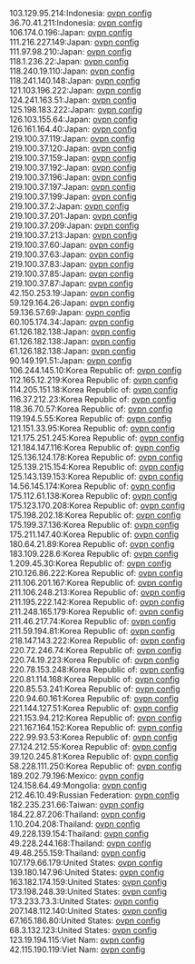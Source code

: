 103.129.95.214:Indonesia: [ovpn config](vpn/103_129_95_214.ovpn)  
36.70.41.211:Indonesia: [ovpn config](vpn/36_70_41_211.ovpn)  
106.174.0.196:Japan: [ovpn config](vpn/106_174_0_196.ovpn)  
111.216.227.149:Japan: [ovpn config](vpn/111_216_227_149.ovpn)  
111.97.98.210:Japan: [ovpn config](vpn/111_97_98_210.ovpn)  
118.1.236.22:Japan: [ovpn config](vpn/118_1_236_22.ovpn)  
118.240.19.110:Japan: [ovpn config](vpn/118_240_19_110.ovpn)  
118.241.140.148:Japan: [ovpn config](vpn/118_241_140_148.ovpn)  
121.103.196.222:Japan: [ovpn config](vpn/121_103_196_222.ovpn)  
124.241.163.51:Japan: [ovpn config](vpn/124_241_163_51.ovpn)  
125.198.183.222:Japan: [ovpn config](vpn/125_198_183_222.ovpn)  
126.103.155.64:Japan: [ovpn config](vpn/126_103_155_64.ovpn)  
126.161.164.40:Japan: [ovpn config](vpn/126_161_164_40.ovpn)  
219.100.37.119:Japan: [ovpn config](vpn/219_100_37_119.ovpn)  
219.100.37.120:Japan: [ovpn config](vpn/219_100_37_120.ovpn)  
219.100.37.159:Japan: [ovpn config](vpn/219_100_37_159.ovpn)  
219.100.37.192:Japan: [ovpn config](vpn/219_100_37_192.ovpn)  
219.100.37.196:Japan: [ovpn config](vpn/219_100_37_196.ovpn)  
219.100.37.197:Japan: [ovpn config](vpn/219_100_37_197.ovpn)  
219.100.37.199:Japan: [ovpn config](vpn/219_100_37_199.ovpn)  
219.100.37.2:Japan: [ovpn config](vpn/219_100_37_2.ovpn)  
219.100.37.201:Japan: [ovpn config](vpn/219_100_37_201.ovpn)  
219.100.37.209:Japan: [ovpn config](vpn/219_100_37_209.ovpn)  
219.100.37.213:Japan: [ovpn config](vpn/219_100_37_213.ovpn)  
219.100.37.60:Japan: [ovpn config](vpn/219_100_37_60.ovpn)  
219.100.37.63:Japan: [ovpn config](vpn/219_100_37_63.ovpn)  
219.100.37.83:Japan: [ovpn config](vpn/219_100_37_83.ovpn)  
219.100.37.85:Japan: [ovpn config](vpn/219_100_37_85.ovpn)  
219.100.37.87:Japan: [ovpn config](vpn/219_100_37_87.ovpn)  
42.150.253.19:Japan: [ovpn config](vpn/42_150_253_19.ovpn)  
59.129.164.26:Japan: [ovpn config](vpn/59_129_164_26.ovpn)  
59.136.57.69:Japan: [ovpn config](vpn/59_136_57_69.ovpn)  
60.105.174.34:Japan: [ovpn config](vpn/60_105_174_34.ovpn)  
61.126.182.138:Japan: [ovpn config](vpn/61_126_182_138.ovpn)  
61.126.182.138:Japan: [ovpn config](vpn/61_126_182_138.ovpn)  
61.126.182.138:Japan: [ovpn config](vpn/61_126_182_138.ovpn)  
90.149.191.51:Japan: [ovpn config](vpn/90_149_191_51.ovpn)  
106.244.145.10:Korea Republic of: [ovpn config](vpn/106_244_145_10.ovpn)  
112.165.12.219:Korea Republic of: [ovpn config](vpn/112_165_12_219.ovpn)  
114.205.151.18:Korea Republic of: [ovpn config](vpn/114_205_151_18.ovpn)  
116.37.212.23:Korea Republic of: [ovpn config](vpn/116_37_212_23.ovpn)  
118.36.70.57:Korea Republic of: [ovpn config](vpn/118_36_70_57.ovpn)  
119.194.5.55:Korea Republic of: [ovpn config](vpn/119_194_5_55.ovpn)  
121.151.33.95:Korea Republic of: [ovpn config](vpn/121_151_33_95.ovpn)  
121.175.251.245:Korea Republic of: [ovpn config](vpn/121_175_251_245.ovpn)  
121.184.147.116:Korea Republic of: [ovpn config](vpn/121_184_147_116.ovpn)  
125.136.124.178:Korea Republic of: [ovpn config](vpn/125_136_124_178.ovpn)  
125.139.215.154:Korea Republic of: [ovpn config](vpn/125_139_215_154.ovpn)  
125.143.139.153:Korea Republic of: [ovpn config](vpn/125_143_139_153.ovpn)  
14.56.145.174:Korea Republic of: [ovpn config](vpn/14_56_145_174.ovpn)  
175.112.61.138:Korea Republic of: [ovpn config](vpn/175_112_61_138.ovpn)  
175.123.170.208:Korea Republic of: [ovpn config](vpn/175_123_170_208.ovpn)  
175.198.202.18:Korea Republic of: [ovpn config](vpn/175_198_202_18.ovpn)  
175.199.37.136:Korea Republic of: [ovpn config](vpn/175_199_37_136.ovpn)  
175.211.147.40:Korea Republic of: [ovpn config](vpn/175_211_147_40.ovpn)  
180.64.21.89:Korea Republic of: [ovpn config](vpn/180_64_21_89.ovpn)  
183.109.228.6:Korea Republic of: [ovpn config](vpn/183_109_228_6.ovpn)  
1.209.45.30:Korea Republic of: [ovpn config](vpn/1_209_45_30.ovpn)  
210.126.86.222:Korea Republic of: [ovpn config](vpn/210_126_86_222.ovpn)  
211.106.201.167:Korea Republic of: [ovpn config](vpn/211_106_201_167.ovpn)  
211.106.248.213:Korea Republic of: [ovpn config](vpn/211_106_248_213.ovpn)  
211.195.222.142:Korea Republic of: [ovpn config](vpn/211_195_222_142.ovpn)  
211.248.165.179:Korea Republic of: [ovpn config](vpn/211_248_165_179.ovpn)  
211.46.217.74:Korea Republic of: [ovpn config](vpn/211_46_217_74.ovpn)  
211.59.194.81:Korea Republic of: [ovpn config](vpn/211_59_194_81.ovpn)  
218.147.143.222:Korea Republic of: [ovpn config](vpn/218_147_143_222.ovpn)  
220.72.246.74:Korea Republic of: [ovpn config](vpn/220_72_246_74.ovpn)  
220.74.19.223:Korea Republic of: [ovpn config](vpn/220_74_19_223.ovpn)  
220.78.153.248:Korea Republic of: [ovpn config](vpn/220_78_153_248.ovpn)  
220.81.114.168:Korea Republic of: [ovpn config](vpn/220_81_114_168.ovpn)  
220.85.53.241:Korea Republic of: [ovpn config](vpn/220_85_53_241.ovpn)  
220.94.60.161:Korea Republic of: [ovpn config](vpn/220_94_60_161.ovpn)  
221.144.127.51:Korea Republic of: [ovpn config](vpn/221_144_127_51.ovpn)  
221.153.94.212:Korea Republic of: [ovpn config](vpn/221_153_94_212.ovpn)  
221.167.164.152:Korea Republic of: [ovpn config](vpn/221_167_164_152.ovpn)  
222.99.93.53:Korea Republic of: [ovpn config](vpn/222_99_93_53.ovpn)  
27.124.212.55:Korea Republic of: [ovpn config](vpn/27_124_212_55.ovpn)  
39.120.245.81:Korea Republic of: [ovpn config](vpn/39_120_245_81.ovpn)  
58.228.111.250:Korea Republic of: [ovpn config](vpn/58_228_111_250.ovpn)  
189.202.79.196:Mexico: [ovpn config](vpn/189_202_79_196.ovpn)  
124.158.64.49:Mongolia: [ovpn config](vpn/124_158_64_49.ovpn)  
212.46.10.49:Russian Federation: [ovpn config](vpn/212_46_10_49.ovpn)  
182.235.231.66:Taiwan: [ovpn config](vpn/182_235_231_66.ovpn)  
184.22.87.206:Thailand: [ovpn config](vpn/184_22_87_206.ovpn)  
1.10.204.208:Thailand: [ovpn config](vpn/1_10_204_208.ovpn)  
49.228.139.154:Thailand: [ovpn config](vpn/49_228_139_154.ovpn)  
49.228.244.168:Thailand: [ovpn config](vpn/49_228_244_168.ovpn)  
49.48.255.159:Thailand: [ovpn config](vpn/49_48_255_159.ovpn)  
107.179.66.179:United States: [ovpn config](vpn/107_179_66_179.ovpn)  
139.180.147.96:United States: [ovpn config](vpn/139_180_147_96.ovpn)  
163.182.174.159:United States: [ovpn config](vpn/163_182_174_159.ovpn)  
173.198.248.39:United States: [ovpn config](vpn/173_198_248_39.ovpn)  
173.233.73.3:United States: [ovpn config](vpn/173_233_73_3.ovpn)  
207.148.112.140:United States: [ovpn config](vpn/207_148_112_140.ovpn)  
67.165.186.80:United States: [ovpn config](vpn/67_165_186_80.ovpn)  
68.3.132.123:United States: [ovpn config](vpn/68_3_132_123.ovpn)  
123.19.194.115:Viet Nam: [ovpn config](vpn/123_19_194_115.ovpn)  
42.115.190.119:Viet Nam: [ovpn config](vpn/42_115_190_119.ovpn)  
